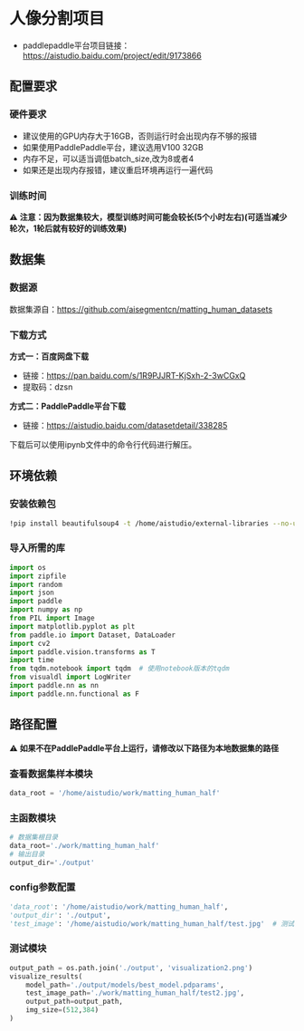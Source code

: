 # 人像分割项目
- paddlepaddle平台项目链接：https://aistudio.baidu.com/project/edit/9173866
## 配置要求

### 硬件要求
- 建议使用的GPU内存大于16GB，否则运行时会出现内存不够的报错
- 如果使用PaddlePaddle平台，建议选用V100 32GB
- 内存不足，可以适当调低batch_size,改为8或者4
- 如果还是出现内存报错，建议重启环境再运行一遍代码

### 训练时间
⚠️ **注意：因为数据集较大，模型训练时间可能会较长(5个小时左右)(可适当减少轮次，1轮后就有较好的训练效果)**

## 数据集

### 数据源
数据集源自：https://github.com/aisegmentcn/matting_human_datasets

### 下载方式
**方式一：百度网盘下载**
- 链接：https://pan.baidu.com/s/1R9PJJRT-KjSxh-2-3wCGxQ
- 提取码：dzsn

**方式二：PaddlePaddle平台下载**
- 链接：https://aistudio.baidu.com/datasetdetail/338285

下载后可以使用ipynb文件中的命令行代码进行解压。

## 环境依赖

### 安装依赖包
```bash
!pip install beautifulsoup4 -t /home/aistudio/external-libraries --no-user
```

### 导入所需的库
```python
import os
import zipfile
import random
import json
import paddle
import numpy as np
from PIL import Image
import matplotlib.pyplot as plt
from paddle.io import Dataset, DataLoader
import cv2
import paddle.vision.transforms as T
import time
from tqdm.notebook import tqdm  # 使用notebook版本的tqdm
from visualdl import LogWriter
import paddle.nn as nn
import paddle.nn.functional as F
```

## 路径配置

⚠️ **如果不在PaddlePaddle平台上运行，请修改以下路径为本地数据集的路径**

### 查看数据集样本模块
```python
data_root = '/home/aistudio/work/matting_human_half'
```

### 主函数模块
```python
# 数据集根目录
data_root='./work/matting_human_half'
# 输出目录        
output_dir='./output'
```

### config参数配置
```python
'data_root': '/home/aistudio/work/matting_human_half',
'output_dir': './output',
'test_image': '/home/aistudio/work/matting_human_half/test.jpg'  # 测试图片路径
```

### 测试模块
```python
output_path = os.path.join('./output', 'visualization2.png')
visualize_results(
    model_path='./output/models/best_model.pdparams',
    test_image_path='./work/matting_human_half/test2.jpg',
    output_path=output_path,
    img_size=(512,384)
)
```
